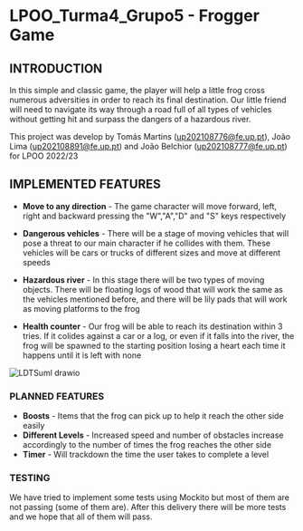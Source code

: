# LPOO_Turma4_Grupo5 - Frogger Game

## INTRODUCTION

In this simple and classic game, the player will help a little frog cross numerous adversities in order to reach its final destination. Our little friend will need to navigate its way through a road full of all types of vehicles without getting hit and surpass the dangers of a hazardous river.

This project was develop by Tomás Martins (up202108776@fe.up.pt), João Lima (up202108891@fe.up.pt) and João Belchior (up202108777@fe.up.pt) for LPOO 2022/23

## IMPLEMENTED FEATURES

- **Move to any direction** - The game character will move forward, left, right and backward pressing the "W","A","D" and "S" keys respectively

- **Dangerous vehicles** - There will be a stage of moving vehicles that will pose a threat to our main character if he collides with them. These vehicles will be cars or trucks of different sizes and move at different speeds

- **Hazardous river** - In this stage there will be two types of moving objects. There will be floating logs of wood that will work the same as the vehicles mentioned before, and there will be lily pads that will work as moving platforms to the frog

- **Health counter** - Our frog will be able to reach its destination within 3 tries. If it colides against a car or a log, or even if it falls into the river, the frog will be spawned to the starting position losing a heart each time it happens until it is left with none

![LDTSuml drawio](https://user-images.githubusercontent.com/93995368/204024667-7b850704-7150-4fb2-823d-2e52d1ad793f.png)


### PLANNED FEATURES

- **Boosts** - Items that the frog can pick up to help it reach the other side easily
- **Different Levels** - Increased speed and number of obstacles increase accordingly to the number of times the frog reaches the other side
- **Timer** - Will trackdown the time the user takes to complete a level

### TESTING

We have tried to implement some tests using Mockito but most of them are not passing (some of them are). After this delivery there will be more tests and we hope that all of them will pass.

